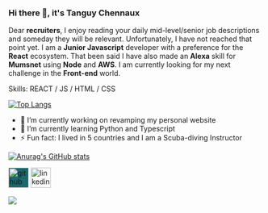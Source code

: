 ### Hi there 👋, it's Tanguy Chennaux

Dear **recruiters**, I enjoy reading your daily mid-level/senior job descriptions and someday they will be relevant. Unfortunately, I have not reached that point yet. I am a **Junior Javascript** developer with a preference for the **React** ecosystem. That been said I have also made an **Alexa** skill for **Mumsnet** using **Node** and **AWS**.  I am currently looking for my next challenge in the **Front-end** world.

Skills: REACT / JS / HTML / CSS

[![Top Langs](https://github-readme-stats.vercel.app/api/top-langs/?username=nephisto1954&layout=compact&bg_color=45,1B676B,60B99A&title_color=fff&text_color=fff&hide=Objective-C)](https://github.com/anuraghazra/github-readme-stats)

- 🔭 I’m currently working on revamping my personal website 
- 🌱 I’m currently learning Python and Typescript 
- ⚡ Fun fact: I lived in 5 countries and I am a Scuba-diving Instructor 

[![Anurag's GitHub stats](https://github-readme-stats.vercel.app/api?username=nephisto1954&include_all_commits=true&count_private=true&bg_color=45,1B676B,60B99A&title_color=fff&text_color=fff&icon_color=333&show_icons=true)](https://github.com/anuraghazra/github-readme-stats)

[<img src='https://cdn.jsdelivr.net/npm/simple-icons@3.0.1/icons/github.svg' style="background:#1B676B" alt='github' height='40'>](https://github.com/nephisto1954)  [<img src='https://cdn.jsdelivr.net/npm/simple-icons@3.0.1/icons/linkedin.svg' alt='linkedin' height='40'>](https://www.linkedin.com/in/tanguy-chennaux/)   

![](https://komarev.com/ghpvc/?username=nephisto1954&color=1B676B)





